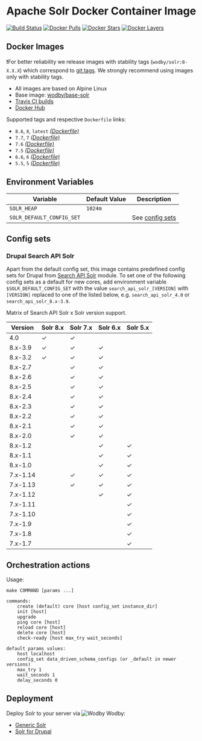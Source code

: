 # Apache Solr Docker Container Image

[![Build Status](https://travis-ci.org/wodby/solr.svg?branch=master)](https://travis-ci.org/wodby/solr)
[![Docker Pulls](https://img.shields.io/docker/pulls/wodby/solr.svg)](https://hub.docker.com/r/wodby/solr)
[![Docker Stars](https://img.shields.io/docker/stars/wodby/solr.svg)](https://hub.docker.com/r/wodby/solr)
[![Docker Layers](https://images.microbadger.com/badges/image/wodby/solr.svg)](https://microbadger.com/images/wodby/solr)

## Docker Images

❗️For better reliability we release images with stability tags (`wodby/solr:8-X.X.X`) which correspond to [git tags](https://github.com/wodby/solr/releases). We strongly recommend using images only with stability tags. 

* All images are based on Alpine Linux
* Base image: [wodby/base-solr](https://github.com/wodby/base-solr)
* [Travis CI builds](https://travis-ci.org/wodby/solr) 
* [Docker Hub](https://hub.docker.com/r/wodby/solr)

[_(Dockerfile)_]: https://github.com/wodby/solr/tree/master/Dockerfile

Supported tags and respective `Dockerfile` links:

* `8.6`, `8`, `latest` [_(Dockerfile)_]
* `7.7`, `7` [_(Dockerfile)_]
* `7.6` [_(Dockerfile)_]
* `7.5` [_(Dockerfile)_]
* `6.6`, `6` [_(Dockerfile)_]
* `5.5`, `5` [_(Dockerfile)_]

## Environment Variables

| Variable                  | Default Value | Description                     |
| ------------------------- | ------------- | ------------------------------- |
| `SOLR_HEAP`               | `1024m `      |                                 |
| `SOLR_DEFAULT_CONFIG_SET` |               | See [config sets](#config-sets) |

## Config sets

### Drupal Search API Solr

Apart from the default config set, this image contains predefined config sets for Drupal from [Search API Solr](https://www.drupal.org/project/search_api_solr) module. To set one of the following config sets as a default for new cores, add environment variable `$SOLR_DEFAULT_CONFIG_SET` with the value `search_api_solr_[VERSION]` with `[VERSION]` replaced to one of the listed below, e.g. `search_api_solr_4.0` or `search_api_solr_8.x-3.9`.

Matrix of Search API Solr x Solr version support.

| Version  | Solr 8.x | Solr 7.x | Solr 6.x | Solr 5.x |
| -------- | -------- | -------- | -------- | -------- |
| 4.0      | ✓        | ✓        |          |          |
| 8.x-3.9  | ✓        | ✓        | ✓        |          |
| 8.x-3.2  | ✓        | ✓        | ✓        |          |
| 8.x-2.7  |          | ✓        | ✓        |          |
| 8.x-2.6  |          | ✓        | ✓        |          |
| 8.x-2.5  |          | ✓        | ✓        |          |
| 8.x-2.4  |          | ✓        | ✓        |          |
| 8.x-2.3  |          | ✓        | ✓        |          |
| 8.x-2.2  |          | ✓        | ✓        |          |
| 8.x-2.1  |          | ✓        | ✓        |          |
| 8.x-2.0  |          | ✓        | ✓        |          |
| 8.x-1.2  |          |          | ✓        | ✓        |
| 8.x-1.1  |          |          | ✓        | ✓        |
| 8.x-1.0  |          |          | ✓        | ✓        |
| 7.x-1.14 |          | ✓        | ✓        | ✓        |
| 7.x-1.13 |          | ✓        | ✓        | ✓        |
| 7.x-1.12 |          |          | ✓        | ✓        |
| 7.x-1.11 |          |          |          | ✓        |
| 7.x-1.10 |          |          |          | ✓        |
| 7.x-1.9  |          |          |          | ✓        |
| 7.x-1.8  |          |          |          | ✓        |
| 7.x-1.7  |          |          |          | ✓        |

## Orchestration actions

Usage:
```
make COMMAND [params ...]

commands:
    create (default) core [host config_set instance_dir] 
    init [host] 
    upgrade 
    ping core [host]
    reload core [host]
    delete core [host]
    check-ready [host max_try wait_seconds]
 
default params values:
    host localhost
    config_set data_driven_schema_configs (or _default in newer versions)
    max_try 1
    wait_seconds 1
    delay_seconds 0
```

## Deployment

Deploy Solr to your server via ![Wodby](https://www.google.com/s2/favicons?domain=wodby.com) Wodby: 

* [Generic Solr](https://wodby.com/stacks/solr)
* [Solr for Drupal](https://wodby.com/stacks/solr-drupal)
